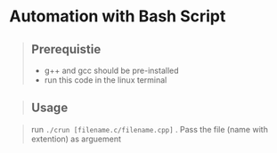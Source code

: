 # Automation with Bash Script

> ## Prerequistie
> * g++ and gcc should be pre-installed
> * run this code in the linux terminal

> ## Usage

> run `./crun [filename.c/filename.cpp]` . Pass the file (name with extention) as arguement

